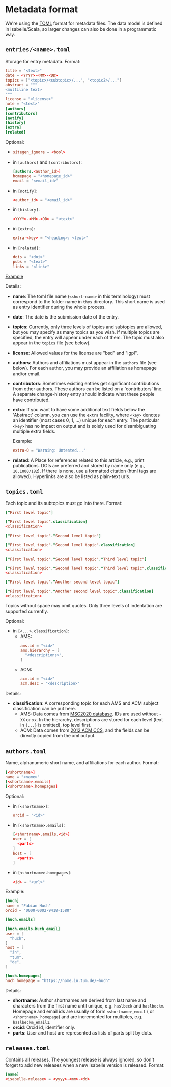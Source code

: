Metadata format
===============

We're using the [TOML](https://toml.io/en/v1.0.0) format for metadata files. The data model is
defined in Isabelle/Scala, so larger changes can also be done in a programmatic way.

`entries/<name>.toml`
---------------------

Storage for entry metadata. Format:

```toml 
title = "<text>"
date = <YYYY>-<MM>-<DD>
topics = ["<topic>/<subtopic>/...", "<topic2>/..."]
abstract = """
<multiline text>
"""
license = "<license>"
note = "<text>"
[authors]
[contributors]
[notify]
[history]
[extra]
[related]
```

Optional:

- ```toml
  sitegen_ignore = <bool>
  ```
- in `[authors]` and `[contributors]`:
  ```toml
  [authors.<author_id>]
  homepage = "<homepage_id>"
  email = "<email_id>"
  ```
- in `[notify]`:
  ```toml
  <author_id> = "<email_id>"
  ```
- in `[history]`:
  ```toml
  <YYYY>-<MM>-<DD> = "<text>"
  ```
- in `[extra]`:
  ```toml
  extra-<key> = "<heading>: <text>"
  ```
- in `[related]`:
  ```toml
  dois = "<doi>"
  pubs = "<text>"
  links = "<link>"
  ```

[Example](/metadata/entries/Presburger-Automata.toml)

Details:

- **name**:
  The toml file name (`<short-name>` in this terminology) must correspond to the folder name
  in `thys` directory. This short name is used as entry identifier during the whole process.

- **date**:
  The date is the submission date of the entry.

- **topics**:
  Currently, only three levels of topics and subtopics are allowed, but you may specify as many
  topics as you wish. If multiple topics are specified, the entry will appear under each of them.
  The topic must also appear in the `topics` file (see below).

- **license**:
  Allowed values for the license are "bsd" and "lgpl".

- **authors**:
  Authors and affiliations must appear in the `authors` file (see below). For each author, you may
  provide an affiliation as homepage and/or email.

- **contributors**:
  Sometimes existing entries get significant contributions from other authors. These authors can be
  listed on a 'contributors' line. A separate change-history entry should indicate what these people
  have contributed.

- **extra**:
  If you want to have some additional text fields below the 'Abstract' column, you can use
  the `extra` facility, where `<key>` denotes an identifier (most cases 0, 1, ...) unique for each
  entry. The particular
  `<key>` has no impact on output and is solely used for disambiguating multiple extra fields.

  Example:
  ```toml
  extra-0 = "Warning: Untested..."
  ```
- **related**:
  A Place for references related to this article, e.g., print publications. DOIs are preferred and
  stored by name only (e.g., `10.1000/182`). If there is none, use a formatted citation (html tags
  are allowed). Hyperlinks are also be listed as plain-text urls.

`topics.toml`
-------------
Each topic and its subtopics must go into there. Format:

```toml
["First level topic"]

["First level topic".classification]
<classification>

["First level topic"."Second level topic"]

["First level topic"."Second level topic".classification]
<classification>

["First level topic"."Second level topic"."Third level topic"]

["First level topic"."Second level topic"."Third level topic".classification]
<classification>

["First level topic"."Another second level topic"]

["First level topic"."Another second level topic".classification]
<classification>
```

Topics without space may omit quotes. Only three levels of indentation are supported currently.

Optional:
- in `[<...>.classification]`:
  - AMS:
    ```toml
    ams.id = "<id>"
    ams.hierarchy = [
      "<descriptions>",
    ]
    ```
  - ACM:
    ```toml
    acm.id = "<id>"
    acm.desc = "<description>"
    ```

Details:
- **classification**:
  A corresponding topic for each AMS and ACM subject classification can be put here.
  - AMS:
    Data comes from [MSC2020 database](https://mathscinet.ams.org/mathscinet/msc/msc2020.html). IDs
    are used without `-XX` or `xx`. In the hierarchy, descriptions are stored for each level (text 
    in `{...}` is omitted), top level first.
  - ACM:
    Data comes from [2012 ACM CCS](https://dl.acm.org/ccs), and the fields can be directly copied 
    from the xml output.


`authors.toml`
--------------
Name, alphanumeric short name, and affiliations for each author. Format:

```toml
[<shortname>]
name = "<name>"
[<shortname>.emails]
[<shortname>.homepages]
```

Optional:
- in `[<shortname>]`:
  ```toml
  orcid = "<id>"
  ```
- in `[<shortname>.emails]`:
  ```toml
  [<shortname>.emails.<id>]
  user = [
    <parts>
  ]
  host = [
    <parts>
  ]
  ```
- in `[<shortname>.homepages]`:
  ```toml
  <id> = "<url>"
  ```

Example:
```toml
[huch]
name = "Fabian Huch"
orcid = "0000-0002-9418-1580"

[huch.emails]

[huch.emails.huch_email]
user = [
  "huch",
]
host = [
  "in",
  "tum",
  "de",
]

[huch.homepages]
huch_homepage = "https://home.in.tum.de/~huch"
```

Details:
- **shortname**:
  Author shortnames are derived from last name and characters from the first name until unique,
  e.g. `haslbeck` and `haslbeckm`. Homepage and email ids are usually of form `<shortname>_email` (
  or `<shortname>_homepage`) and are incremented for multiples, e.g. `haslbeckm_email1`.
- **orcid**:
  Orcid id, identifier only.
- **parts**:
  User and host are represented as lists of parts split by dots. 


`releases.toml`
---------------
Contains all releases. The youngest release is always ignored, so don't forget to add new releases
when a new Isabelle version is released. Format:

```toml
[name]
<isabelle-release> = <yyyy>-<mm>-<dd>
```
